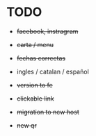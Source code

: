 # TODO

+ ~~facebook, instragram~~
+ ~~carta / menu~~
+ ~~fechas correctas~~
+ ingles / catalan / español

+ ~~version to fe~~
+ ~~clickable link~~
+ ~~migration to new host~~
+ ~~new qr~~

